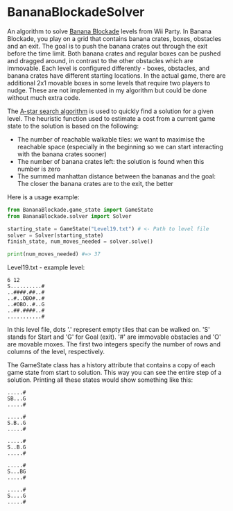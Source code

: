 # BananaBlockadeSolver
An algorithm to solve [Banana Blockade](https://www.youtube.com/watch?v=jUVfdFLYqo0) levels from Wii Party. 
In Banana Blockade, you play on a grid that contains banana crates, boxes, obstacles and an exit.
The goal is to push the banana crates out through the exit before the time limit.
Both banana crates and regular boxes can be pushed and dragged around, in contrast to the other obstacles which are immovable.
Each level is configured differently - boxes, obstacles, and banana crates have different starting locations. 
In the actual game, there are additional 2x1 movable boxes in some levels that require two players to nudge. 
These are not implemented in my algorithm but could be done without much extra code.

The [A-star search algorithm](https://en.wikipedia.org/wiki/A*_search_algorithm) is used to quickly find a solution for a given level.
The heuristic function used to estimate a cost from a current game state to the solution is based on the following:
- The number of reachable walkable tiles: we want to maximise the reachable space (especially in the beginning so we can start interacting with the banana crates sooner)
- The number of banana crates left: the solution is found when this number is zero
- The summed manhattan distance between the bananas and the goal: The closer the banana crates are to the exit, the better

Here is a usage example:
```py
from BananaBlockade.game_state import GameState
from BananaBlockade.solver import Solver

starting_state = GameState("Level19.txt") # <- Path to level file
solver = Solver(starting_state)
finish_state, num_moves_needed = solver.solve()

print(num_moves_needed) #=> 37
```

Level19.txt - example level:
```
6 12
S..........#
..####.##..#
..#..OBO#..#
..#OBO..#..G
..##.####..#
...........#
```
In this level file, dots '.' represent empty tiles that can be walked on. 
'S' stands for Start and 'G' for Goal (exit). '#' are immovable obstacles and 'O' are movable moxes.
The first two integers specify the number of rows and columns of the level, respectively.

The GameState class has a history attribute that contains a copy of each game state from start to solution.
This way you can see the entire step of a solution. Printing all these states would show something like this:
```
.....#
SB...G
.....#

.....#
S.B..G
.....#

.....#
S..B.G
.....#

.....#
S...BG
.....#

.....#
S....G
.....#
```
